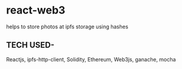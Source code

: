 # react-web3
helps to store photos at ipfs storage using hashes


## TECH USED-


Reactjs, ipfs-http-client, Solidity, Ethereum, Web3js, ganache, mocha
